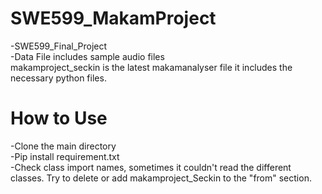 # SWE599_MakamProject
-SWE599_Final_Project  
-Data File includes sample audio files  
makamproject_seckin is the latest makamanalyser file it includes the necessary python files.  
# How to Use

-Clone the main directory  
-Pip install requirement.txt  
-Check class import names, sometimes it couldn't read the different classes. Try to delete or add makamproject_Seckin to the "from" section.
